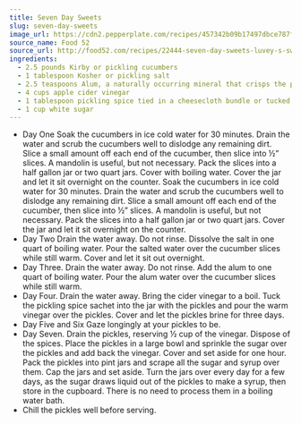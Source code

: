 ```yaml
---
title: Seven Day Sweets
slug: seven-day-sweets
image_url: https://cdn2.pepperplate.com/recipes/457342b09b17497dbce787fe8092a6ab.jpg
source_name: Food 52
source_url: http://food52.com/recipes/22444-seven-day-sweets-luvey-s-sweet-pickles
ingredients:
  - 2.5 pounds Kirby or pickling cucumbers
  - 1 tablespoon Kosher or pickling salt
  - 2.5 teaspoons Alum, a naturally occurring mineral that crisps the pickle
  - 4 cups apple cider vinegar
  - 1 tablespoon pickling spice tied in a cheesecloth bundle or tucked into a stainless steel tea ball
  - 1 cup white sugar
---
```


* Day One Soak the cucumbers in ice cold water for 30 minutes. Drain the water and scrub the cucumbers well to dislodge any remaining dirt. Slice a small amount off each end of the cucumber, then slice into ½” slices. A mandolin is useful, but not necessary. Pack the slices into a half gallon jar or two quart jars. Cover with boiling water. Cover the jar and let it sit overnight on the counter. Soak the cucumbers in ice cold water for 30 minutes. Drain the water and scrub the cucumbers well to dislodge any remaining dirt. Slice a small amount off each end of the cucumber, then slice into ½” slices. A mandolin is useful, but not necessary. Pack the slices into a half gallon jar or two quart jars. Cover the jar and let it sit overnight on the counter.
* Day Two Drain the water away. Do not rinse. Dissolve the salt in one quart of boiling water. Pour the salted water over the cucumber slices while still warm. Cover and let it sit out overnight.
* Day Three. Drain the water away. Do not rinse. Add the alum to one quart of boiling water. Pour the alum water over the cucumber slices while still warm.
* Day Four. Drain the water away. Bring the cider vinegar to a boil. Tuck the pickling spice sachet into the jar with the pickles and pour the warm vinegar over the pickles. Cover and let the pickles brine for three days.
* Day Five and Six Gaze longingly at your pickles to be.
* Day Seven. Drain the pickles, reserving ½ cup of the vinegar. Dispose of the spices. Place the pickles in a large bowl and sprinkle the sugar over the pickles and add back the vinegar. Cover and set aside for one hour. Pack the pickles into pint jars and scrape all the sugar and syrup over them. Cap the jars and set aside. Turn the jars over every day for a few days, as the sugar draws liquid out of the pickles to make a syrup, then store in the cupboard. There is no need to process them in a boiling water bath.
* Chill the pickles well before serving.
